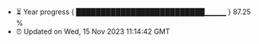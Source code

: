 - ⏳ Year progress { ██████████████████████████▁▁▁▁ } 87.25 %
- ⏰ Updated on Wed, 15 Nov 2023 11:14:42 GMT

